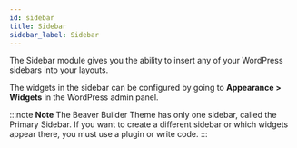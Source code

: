 ```yaml
---
id: sidebar
title: Sidebar
sidebar_label: Sidebar
---
```


The Sidebar module gives you the ability to insert any of your WordPress
sidebars into your layouts.

The widgets in the sidebar can be configured by going to **Appearance > Widgets** in the WordPress admin panel.

:::note **Note**
The Beaver Builder Theme has only one sidebar, called the Primary
Sidebar. If you want to create a different sidebar or which widgets appear
there, you must use a plugin or write code.
:::
